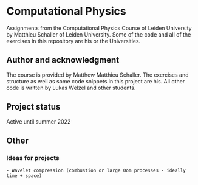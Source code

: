 # Computational Physics

Assignments from the Computational Physics Course of Leiden University by Matthieu Schaller of Leiden University. Some of the code and all of the exercises in this repository are his or the Universities.

## Author and acknowledgment
The course is provided by Matthew Matthieu Schaller. The exercises and structure as well as some code snippets in this project are his.
All other code is written by Lukas Welzel and other students.

## Project status
Active until summer 2022

## Other
### Ideas for projects
    - Wavelet compression (combustion or large Oom processes - ideally time + space)